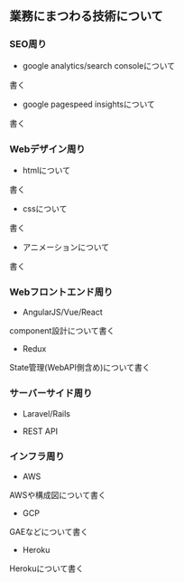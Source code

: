 ## 業務にまつわる技術について

### SEO周り

* google analytics/search consoleについて

書く

* google pagespeed insightsについて

書く

### Webデザイン周り

* htmlについて

書く

* cssについて

書く

* アニメーションについて

書く

### Webフロントエンド周り

* AngularJS/Vue/React

component設計について書く

* Redux

State管理(WebAPI側含め)について書く

### サーバーサイド周り

* Laravel/Rails

* REST API

### インフラ周り

* AWS

AWSや構成図について書く

* GCP

GAEなどについて書く

* Heroku

Herokuについて書く
